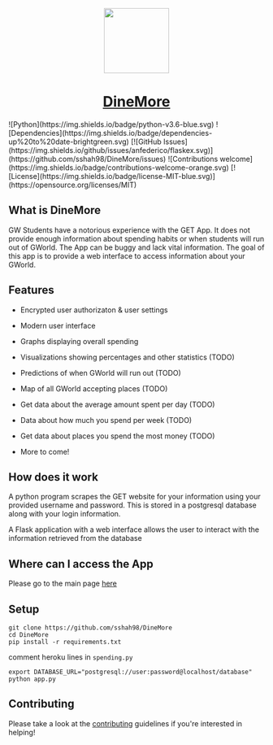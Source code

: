 <p align="center"><img src="https://raw.githubusercontent.com/sshah98/DineMore/master/static/dinemorelogo.ico?token=AbbsakSrIv8la7IbMJSa4lCRbMEMkQeSks5bPjyjwA%3D%3D" width="128px"></p>
<h1 align="center"><a href="https://dinemore.herokuapp.com/">DineMore</a></h1>
![Python](https://img.shields.io/badge/python-v3.6-blue.svg)
![Dependencies](https://img.shields.io/badge/dependencies-up%20to%20date-brightgreen.svg)
[![GitHub Issues](https://img.shields.io/github/issues/anfederico/flaskex.svg)](https://github.com/sshah98/DineMore/issues)
![Contributions welcome](https://img.shields.io/badge/contributions-welcome-orange.svg)
[![License](https://img.shields.io/badge/license-MIT-blue.svg)](https://opensource.org/licenses/MIT)

## What is DineMore

GW Students have a notorious experience with the GET App. It does not provide enough information about spending habits or when students will run out of GWorld. The App can be buggy and lack vital information. The goal of this app is to provide a web interface to access information about your GWorld.

## Features

-   Encrypted user authorizaton & user settings
-   Modern user interface
-   Graphs displaying overall spending
-   Visualizations showing percentages and other statistics (TODO)
-   Predictions of when GWorld will run out (TODO)
-   Map of all GWorld accepting places (TODO)
-   Get data about the average amount spent per day (TODO)
-   Data about how much you spend per week (TODO)
-   Get data about places you spend the most money (TODO)

-   More to come!

## How does it work

A python program scrapes the GET website for your information using your provided username and password. This is stored in a postgresql database along with your login information. 

A Flask application with a web interface allows the user to interact with the information retrieved from the database

## Where can I access the App

Please go to the main page [here](https://dinemore.herokuapp.com/)

## Setup
``` 
git clone https://github.com/sshah98/DineMore
cd DineMore
pip install -r requirements.txt
```
comment heroku lines in `spending.py`
```
export DATABASE_URL="postgresql://user:password@localhost/database"
python app.py
```

## Contributing

Please take a look at the [contributing](https://github.com/sshah98/DineMore/blob/master/CONTRIBUTING.md) guidelines if you're interested in helping!
